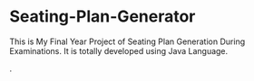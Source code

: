 # Seating-Plan-Generator

This is My Final Year Project of Seating Plan Generation During Examinations. It is totally developed using Java Language.



































































































































































































































































































































































.






































